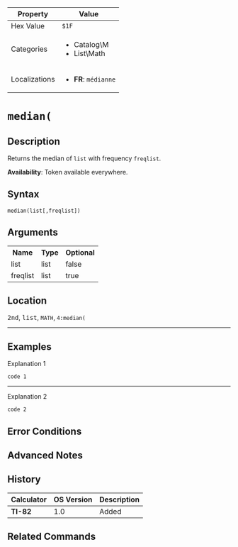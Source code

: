 | Property      | Value |
|---------------|-------|
| Hex Value     | `$1F`|
| Categories    | <ul><li>Catalog\M</li><li>List\Math</li></ul> |
| Localizations | <ul><li><b>FR</b>: `médianne`</li></ul> |

# `median(`

## Description
Returns the median of `list` with frequency `freqlist`.


<b>Availability</b>: Token available everywhere.

## Syntax
`median(list[,freqlist])`

## Arguments
<table>
<tr><th>Name</th><th>Type</th><th>Optional</th></tr>

<tr><td>list</td><td>list</td><td>false</td></tr>

<tr><td>freqlist</td><td>list</td><td>true</td></tr>

</table>

## Location
<kbd>2nd</kbd>, <kbd>list</kbd>, `MATH`, `4:median(`
<hr>

## Examples

Explanation 1
```ti-basic
code 1
```
---
Explanation 2
```ti-basic
code 2
```

## Error Conditions


## Advanced Notes


## History
| Calculator | OS Version | Description |
|------------|------------|-------------|
| <b>TI-82</b> | 1.0 | Added

## Related Commands

    
